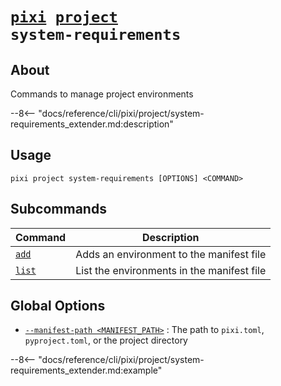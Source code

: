 # <code>[pixi](../../pixi.md) [project](../project.md) system-requirements</code>

## About
Commands to manage project environments

--8<-- "docs/reference/cli/pixi/project/system-requirements_extender.md:description"

## Usage
```
pixi project system-requirements [OPTIONS] <COMMAND>
```

## Subcommands
| Command | Description |
|---------|-------------|
| [`add`](system-requirements/add.md) | Adds an environment to the manifest file |
| [`list`](system-requirements/list.md) | List the environments in the manifest file |


## Global Options
- <a id="arg---manifest-path" href="#arg---manifest-path">`--manifest-path <MANIFEST_PATH>`</a>
:  The path to `pixi.toml`, `pyproject.toml`, or the project directory

--8<-- "docs/reference/cli/pixi/project/system-requirements_extender.md:example"
